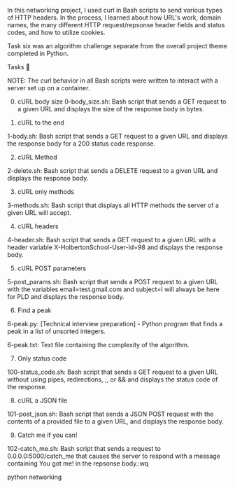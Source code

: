 
In this networking project, I used curl in Bash scripts to send various types of HTTP headers. In the process, I learned about how URL's work, domain names, the many different HTTP request/repsonse header fields and status codes, and how to utilize cookies.



Task six was an algorithm challenge separate from the overall project theme completed in Python.



Tasks 📃

NOTE: The curl behavior in all Bash scripts were written to interact with a server set up on a container.



0. cURL body size 0-body_size.sh: Bash script that sends a GET request to a given URL and displays the size of the response body in bytes.



1. cURL to the end



1-body.sh: Bash script that sends a GET request to a given URL and displays the response body for a 200 status code response.

2. cURL Method



2-delete.sh: Bash script that sends a DELETE request to a given URL and displays the response body.

3. cURL only methods



3-methods.sh: Bash script that displays all HTTP methods the server of a given URL will accept.

4. cURL headers



4-header.sh: Bash script that sends a GET request to a given URL with a header variable X-HolbertonSchool-User-Id=98 and displays the response body.

5. cURL POST parameters



5-post_params.sh: Bash script that sends a POST request to a given URL with the variables email=test.gmail.com and subject=I will always be here for PLD and displays the response body.

6. Find a peak



6-peak.py: [Technical interview preparation] - Python program that finds a peak in a list of unsorted integers.

6-peak.txt: Text file containing the complexity of the algorithm.

7. Only status code



100-status_code.sh: Bash script that sends a GET request to a given URL without using pipes, redirections, ;, or && and displays the status code of the response.

8. cURL a JSON file



101-post_json.sh: Bash script that sends a JSON POST request with the contents of a provided file to a given URL, and displays the response body.

9. Catch me if you can!



102-catch_me.sh: Bash script that sends a request to 0.0.0.0:5000/catch_me that causes the server to respond with a message containing You got me! in the repsonse body.:wq

python networking

